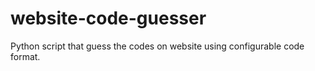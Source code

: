 # website-code-guesser
Python script that guess the codes on website using configurable code format.
